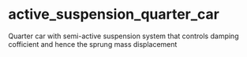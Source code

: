 # active_suspension_quarter_car
 Quarter car with semi-active suspension system that controls damping cofficient and hence the sprung mass displacement
